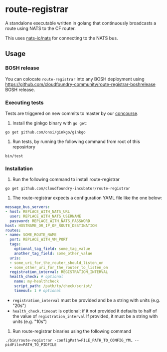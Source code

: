 route-registrar
===============

A standalone executable written in golang that continuously broadcasts a route using NATS to the CF router.

This uses [nats-io/nats](https://github.com/nats-io/nats) for connecting to the NATS bus.

## Usage

### BOSH release

You can colocate `route-registrar` into any BOSH deployment using https://github.com/cloudfoundry-community/route-registrar-boshrelease BOSH release.

### Executing tests

Tests are triggered on new commits to master by our
[concourse](https://mega.ci.cf-app.com/pipelines/route-registrar).

1. Install the ginkgo binary with `go get`:
  ```
  go get github.com/onsi/ginkgo/ginkgo
  ```

1. Run tests, by running the following command from root of this reposirtory
  ```
  bin/test
  ```

### Installation
1. Run the following command to install route-registrar
  ```
  go get github.com/cloudfoundry-incubator/route-registrar
  ```

1. The route-registrar expects a configuration YAML file like the one below:
  ```yaml
  message_bus_servers:
  - host: REPLACE_WITH_NATS_URL
    user: REPLACE_WITH_NATS_USERNAME
    password: REPLACE_WITH_NATS_PASSWORD
  host: HOSTNAME_OR_IP_OF_ROUTE_DESTINATION
  routes:
  - name: SOME_ROUTE_NAME
    port: REPLACE_WITH_VM_PORT
    tags:
      optional_tag_field: some_tag_value
      another_tag_field: some_other_value
    uris:
    - some_uri_for_the_router_should_listen_on
    - some_other_uri_for_the_router_to_listen_on
    registration_interval: REGISTRATION_INTERVAL
    health_check: # optional
      name: my-healthcheck
      script_path: /path/to/check/script/
      timeout: 1 # optional
  ```

  - `registration_interval` must be provided and be a string with units (e.g. "20s")
  - `health_check.timeout` is optional; if it not provided it defaults to half
  of the value of `registration_interval`
  If provided, it must be a string with units (e.g. "10s")

1. Run route-registrar binaries using the following command
  ```
  ./bin/route-registrar -configPath=FILE_PATH_TO_CONFIG_YML --pidFile=PATH_TO_PIDFILE
  ```
